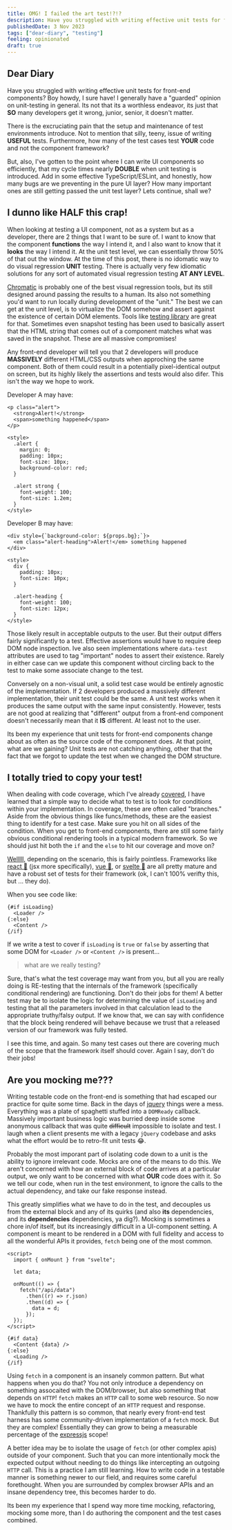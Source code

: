 ```yaml
---
title: OMG! I failed the art test!?!?
description: Have you struggled with writing effective unit tests for front-end components? I have. Here are my thoughs on the matter
publishedDate: 3 Nov 2023
tags: ["dear-diary", "testing"]
feeling: opinionated
draft: true
---
```


## Dear Diary

Have you struggled with writing effective unit tests for front-end components? Boy howdy, I sure have! I generally have a "guarded" opinion on unit-testing in general. Its not that its a worthless endeavor, its just that **SO** many developers get it wrong, junior, senior, it doesn't matter.

There is the excruciating pain that the setup and maintenance of test environments introduce. Not to mention that silly, teeny, issue of writing **USEFUL** tests. Furthermore, how many of the test cases test **YOUR** code and not the component framework?

But, also, I've gotten to the point where I can write UI components so efficiently, that my cycle times nearly **DOUBLE** when unit testing is introduced. Add in some effective TypeScript/ESLint, and honestly, how many bugs are we preventing in the pure UI layer? How many important ones are still getting passed the unit test layer? Lets continue, shall we?

## I dunno like HALF this crap!

When looking at testing a UI component, not as a system but as a developer, there are 2 things that I want to be sure of. I want to know that the component **functions** the way I intend it, and I also want to know that it **looks** the way I intend it. At the unit test level, we can essentially throw 50% of that out the window. At the time of this post, there is no idomatic way to do visual regression **UNIT** testing. There is actually very few idiomatic solutions for any sort of automated visual regression testing **AT ANY LEVEL**.

[Chromatic](https://www.chromatic.com/) is probably one of the best visual regression tools, but its still designed around passing the results to a human. Its also not something you'd want to run locally during development of the "unit." The best we can get at the unit level, is to virtualize the DOM somehow and assert against the existence of certain DOM elements. Tools like [testing library](https://testing-library.com/) are great for that. Sometimes even snapshot testing has been used to basically assert that the HTML string that comes out of a component matches what was saved in the snapshot. These are all massive compromises!

Any front-end developer will tell you that 2 developers will produce **MASSIVELY** different HTML/CSS outputs when approching the same component. Both of them could result in a potentially pixel-identical output on screen, but its highly likely the assertions and tests would also difer. This isn't the way we hope to work.

Developer A may have:

```svelte
<p class="alert">
  <strong>Alert!</strong>
  <span>something happened</span>
</p>

<style>
  .alert {
    margin: 0;
    padding: 10px;
    font-size: 10px;
    background-color: red;
  }

  .alert strong {
    font-weight: 100;
    font-size: 1.2em;
  }
</style>
```

Developer B may have:

```svelte
<div style={`background-color: ${props.bg};`}>
  <em class="alert-heading">Alert!</em> something happened
</div>

<style>
  div {
    padding: 10px;
    font-size: 10px;
  }

  .alert-heading {
    font-weight: 100;
    font-size: 12px;
  }
</style>
```

Those likely result in acceptable outputs to the user. But their output differs fairly significantly to a test. Effective assertions would have to require deep DOM node inspection. Ive also seen implementations where `data-test` attributes are used to tag "important" nodes to assert their existence. Rarely in either case can we update this component without circling back to the test to make some associate change to the test.

Conversely on a non-visual unit, a solid test case would be entirely agnostic of the implementation. If 2 developers produced a massively different implementation, their unit test could be the same. A unit test works when it produces the same output with the same input consistently. However, tests are not good at realizing that "different" output from a front-end component doesn't necessarily mean that it **IS** different. At least not to the user.

Its been my experience that unit tests for front-end components change about as often as the source code of the component does. At that point, what are we gaining? Unit tests are not catching anything, other that the fact that we forgot to update the test when we changed the DOM structure.

## I totally tried to copy your test!

When dealing with code coverage, which I've already [covered](/post/code-coverage-is-a-poor-metric), I have learned that a simple way to decide what to test is to look for conditions within your implementation. In coverage, these are often called "branches." Aside from the obvious things like funcs/methods, these are the easiest thing to identify for a test case. Make sure you hit on all sides of the condition. When you get to front-end components, there are still some fairly obvious conditional rendering tools in a typical modern framework. So we should just hit both the `if` and the `else` to hit our coverage and move on?

[Welllll](https://youtu.be/Nl-4nHCYLyY?t=22), depending on the scenario, this is fairly pointless. Frameworks like [react 💩](https://react.dev/) (jsx more specifically), [vue 🫤](https://vuejs.org/), or [svelte 🥳](https://svelte.dev/) are all pretty mature and have a robust set of tests for their framework (ok, I can't 100% verifty this, but ... they do).

When you see code like:

```svelte
{#if isLoading}
  <Loader />
{:else}
  <Content />
{/if}
```

If we write a test to cover if `isLoading` is `true` or `false` by asserting that some DOM for `<Loader />` or `<Content />` is present...

> what are we really testing?

Sure, that's what the test coverage may want from you, but all you are really doing is RE-testing that the internals of the framework (specifically conditional rendering) are functioning. Don't do their jobs for them! A better test may be to isolate the logic for determining the value of `isLoading` and testing that all the parameters involved in that calculation lead to the appropriate truthy/falsy output. If we know that, we can say with confidence that the block being rendered will behave because we trust that a released version of our framework was fully tested.

I see this time, and again. So many test cases out there are covering much of the scope that the framework itself should cover. Again I say, don't do their jobs!

## Are you mocking me???

Writing testable code on the front-end is something that had escaped our practice for quite some time. Back in the days of [jquery](https://jquery.com/) things were a mess. Everything was a plate of spaghetti stuffed into a `DOMReady` callback. Massively important business logic was burried deep inside some anonymous callback that was quite ~~difficult~~ impossible to isolate and test. I laugh when a client presents me with a legacy `jQuery` codebase and asks what the effort would be to retro-fit unit tests 😂.

Probably the most imporant part of isolating code down to a unit is the ability to ignore irrelevant code. Mocks are one of the means to do this. We aren't concerned with how an external block of code arrives at a particular output, we only want to be concerned with what **OUR** code does with it. So we tell our code, when run in the test environment, to ignore the calls to the actual dependency, and take our fake response instead.

This greatly simplifies what we have to do in the test, and decouples us from the external block and any of its quirks (and also **its** dependencies, and its **dependencies** dependencies, ya dig?). Mocking is sometimes a chore in/of itself, but its increasingly difficult in a UI-component setting. A component is meant to be rendered in a DOM with full fidelity and access to all the wonderful APIs it provides, `fetch` being one of the most common.

```svelte
<script>
  import { onMount } from "svelte";

  let data;

  onMount(() => {
    fetch("/api/data")
      .then((r) => r.json)
      .then((d) => {
        data = d;
      });
  });
</script>

{#if data}
  <Content {data} />
{:else}
  <Loading />
{/if}
```

Using `fetch` in a component is an insanely common pattern. But what happens when you do that? You not only introduce a dependency on something assocaited with the DOM/browser, but also something that depends on `HTTP`! `fetch` makes an `HTTP` call to some web resource. So now we have to mock the entire concept of an `HTTP` request and response. Thankfully this pattern is so common, that nearly every front-end test harness has some community-driven implementation of a `fetch` mock. But they are complex! Essentially they can grow to being a measurable percentage of the [expressjs](https://expressjs.com/) scope!

A better idea may be to isolate the usage of `fetch` (or other complex apis) outside of your component. Such that you can more intentionally mock the expected output without needing to do things like intercepting an outgoing `HTTP` call. This is a practice I am still learning. How to write code in a testable manner is something newer to our field, and requires some careful forethought. When you are surrounded by complex browser APIs and an insane dependency tree, this becomes harder to do.

Its been my experience that I spend way more time mocking, refactoring, mocking some more, than I do authoring the component and the test cases combined.
